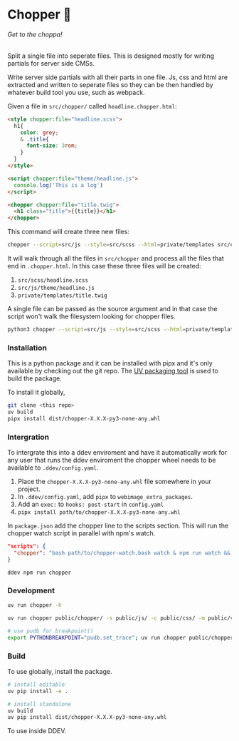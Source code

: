 
# Chopper 🚁
*Get to the choppa!* <br><br>


Split a single file into seperate files.  This is designed mostly for
writing partials for server side CMSs.

Write server side partials with all their parts in one file.  Js, css
and html are extracted and written to seperate files so they can be
then handled by whatever build tool you use, such as webpack.

Given a file in `src/chopper/` called `headline.chopper.html`:

``` html
<style chopper:file="headline.scss">
  h1{
    color: grey;
    & .title{
      font-size: 3rem;
    }
  }
</style>

<script chopper:file="theme/headline.js">
  console.log('This is a log')
</script>

<chopper chopper:file="title.twig">
  <h1 class="title">{{title}}</h1>
</chopper>
```

This command will create three new files:

``` bash
chopper --script=src/js --style=src/scss --html=private/templates src/chopper
```

It will walk through all the files in `src/chopper` and process all
the files that end in `.chopper.html`.  In this case these three files
will be created:

1. `src/scss/headline.scss`
1. `src/js/theme/headline.js`
1. `private/templates/title.twig`

A single file can be passed as the source argument and in that case
the script won't walk the filesystem looking for chopper files.

``` bash
python3 chopper --script=src/js --style=src/scss --html=private/templates src/chopper/headline.chopper.html
```


### Installation

This is a python package and it can be installed with pipx and it's
only available by checking out the git repo.  The [UV packaging
tool](https://docs.astral.sh/uv/getting-started/installation) is used
to build the package.

To install it globally,

``` Bash
git clone <this repo>
uv build
pipx install dist/chopper-X.X.X-py3-none-any.whl
```


### Intergration

To intergrate this into a ddev enviroment and have it automatically
work for any user that runs the ddev enviroment the chopper wheel
needs to be available to `.ddev/config.yaml`.

1. Place the `chopper-X.X.X-py3-none-any.whl` file somewhere in your project.
2. In `.ddev/config.yaml`, add `pipx` to `webimage_extra_packages`.
3. Add an `exec:` to `hooks: post-start` in `config.yaml`
4. `pipx install path/to/chopper-X.X.X-py3-none-any.whl`


In `package.json` add the chopper line to the scripts section.  This
will run the chopper watch script in parallel with npm's watch.

``` json
"scripts": {
  "chopper": "bash path/to/chopper-watch.bash watch & npm run watch && fg"
}
```

`ddev npm run chopper`


### Development

``` bash
uv run chopper -h

uv run chopper public/chopper/ -s public/js/ -c public/css/ -m public/views/ --dry-run

# use pudb for breakpoint()
export PYTHONBREAKPOINT="pudb.set_trace"; uv run chopper public/chopper/ -s public/js/ -c public/css/ -m public/views/
```

### Build

To use globally, install the package.

``` bash
# install editable
uv pip install -e .

# install standalone
uv build
uv pip install dist/chopper-X.X.X-py3-none-any.whl
```

To use inside DDEV.
